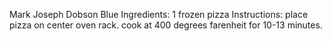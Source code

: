 Mark Joseph Dobson
Blue
Ingredients: 1 frozen pizza
Instructions:	place pizza on center oven rack.
		cook at 400 degrees farenheit for 10-13 minutes.
